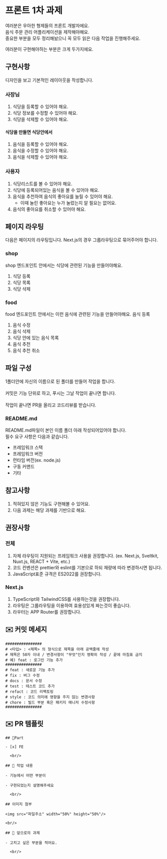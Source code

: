 # 프론트 1차 과제

여러분은 우아한 형제들의 프론트 개발자에요.<br>
음식 주문 관리 어플리케이션을 제작해야해요. <br>
중요한 부분을 모두 정리해놨으니 꼭 모두 읽은 다음 작업을 진행해주세요.

여러분이 구현해야하는 부분은 크게 두가지에요.

## 구현사항

디자인을 보고 기본적인 레이아웃을 작성합니다.

### 사장님

1. 식당을 등록할 수 있어야 해요.
2. 식당 정보를 수정할 수 있어야 해요.
3. 식당을 삭제할 수 있어야 해요.

#### 식당을 만들면 식당안에서

1. 음식을 등록할 수 있어야 해요.
2. 음식을 수정할 수 있어야 해요.
3. 음식을 삭제할 수 있어야 해요.

### 사용자

1. 식당리스트를 볼 수 있어야 해요.
2. 식당에 등록되어있는 음식을 볼 수 있어야 해요.
3. 음식을 추천하여 음식의 좋아요를 늘릴 수 있어야 해요.
   - 이때 눌린 좋아요는 누가 눌렀는지 알 필요는 없어요.
4. 음식의 좋아요를 취소할 수 있어야 해요.

## 페이지 라우팅

다음은 페이지의 라우팅입니다.
Next.js의 경우 그룹라우팅으로 묶어주어야 합니다.

### shop

shop 엔드포인트 안에서는 식당에 관련된 기능을 만들어야해요.

1. 식당 등록
2. 식당 목록
3. 식당 삭제

### food

food 엔드포인트 안에서는 이런 음식에 관련된 기능을 만들어야해요.
음식 등록

1. 음식 수정
2. 음식 삭제
3. 식당 안에 있는 음식 목록
4. 음식 추천
5. 음식 추천 취소

## 파일 구성

1폴더안에 자신의 이름으로 된 폴더를 만들어 작업을 합니다. <br> <br>
커밋은 기능 단위로 하고, 푸시는 그날 작업이 끝나면 합니다. <br> <br>
작업이 끝나면 PR을 올리고 코드리뷰를 받습니다.

### README.md

README.md파일이 본인 이름 폴더 아래 작성되어있어야 합니다. <br>
필수 요구 사항은 다음과 같습니다.

- 프레임워크 스택
- 프레임워크 버전
- 런타임 버전(ex. node.js)
- 구동 커맨드
- 기타

## 참고사항

1. 적혀있지 않은 기능도 구현해볼 수 있어요.
2. 다음 과제는 해당 과제를 기반으로 해요.

## 권장사항

### 전체

1. 자체 라우팅이 지원되는 프레임워크 사용을 권장합니다. (ex. Next.js, Sveltkit, Nuxt.js, REACT + Vite, etc.)
2. 코드 컨벤션은 prettier와 eslint를 기본으로 하되 재량에 따라 변경하시면 됩니다.
3. JavaScript표준 규격은 ES2022를 권장합니다.

### Next.js

1. TypeScript와 TailwindCSS를 사용하는것을 권장합니다.
2. 라우팅은 그룹라우팅을 이용하여 효용성있게 짜는것이 좋습니다.
3. 라우터는 APP Router를 권장합니다.

## ✉️ 커밋 메세지

```
################
# <타입> : <제목> 의 형식으로 제목을 아래 공백줄에 작성
# 제목은 50자 이내 / 변경사항이 "무엇"인지 명확히 작성 / 끝에 마침표 금지
# 예) feat : 로그인 기능 추가
################
# feat : 새로운 기능 추가
# fix : 버그 수정
# docs : 문서 수정
# test : 테스트 코드 추가
# refact : 코드 리팩토링
# style : 코드 의미에 영향을 주지 않는 변경사항
# chore : 빌드 부분 혹은 패키지 매니저 수정사항
################
```

## ✉️ PR 템플릿

```
## 🔘Part

- [x] FE

  <br/>

## 🔎 작업 내용

- 기능에서 어떤 부분이

- 구현되었는지 설명해주세요

  <br/>

## 이미지 첨부

<img src="파일주소" width="50%" height="50%"/>

<br/>

## 🔧 앞으로의 과제

- 고치고 싶은 부분을 적어요.

  <br/>
```
